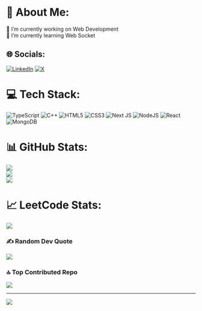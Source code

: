 # 💫 About Me:
🔭 I’m currently working on Web Development<br>🌱 I’m currently learning Web Socket


## 🌐 Socials:
[![LinkedIn](https://img.shields.io/badge/LinkedIn-%230077B5.svg?logo=linkedin&logoColor=white)](https://linkedin.com/in/namans4ini) [![X](https://img.shields.io/badge/X-black.svg?logo=X&logoColor=white)](https://x.com/NamanCoder) 

# 💻 Tech Stack:
![TypeScript](https://img.shields.io/badge/typescript-%23007ACC.svg?style=for-the-badge&logo=typescript&logoColor=white) ![C++](https://img.shields.io/badge/c++-%2300599C.svg?style=for-the-badge&logo=c%2B%2B&logoColor=white) ![HTML5](https://img.shields.io/badge/html5-%23E34F26.svg?style=for-the-badge&logo=html5&logoColor=white) ![CSS3](https://img.shields.io/badge/css3-%231572B6.svg?style=for-the-badge&logo=css3&logoColor=white) ![Next JS](https://img.shields.io/badge/Next-black?style=for-the-badge&logo=next.js&logoColor=white) ![NodeJS](https://img.shields.io/badge/node.js-6DA55F?style=for-the-badge&logo=node.js&logoColor=white) ![React](https://img.shields.io/badge/react-%2320232a.svg?style=for-the-badge&logo=react&logoColor=%2361DAFB) ![MongoDB](https://img.shields.io/badge/MongoDB-%234ea94b.svg?style=for-the-badge&logo=mongodb&logoColor=white)
# 📊 GitHub Stats:
![](https://github-readme-stats.vercel.app/api?username=namans4ini&theme=dark&hide_border=false&include_all_commits=false&count_private=true)<br/>
![](https://nirzak-streak-stats.vercel.app/?user=namans4ini&theme=dark&hide_border=false)<br/>
![](https://github-readme-stats.vercel.app/api/top-langs/?username=namans4ini&theme=dark&hide_border=false&include_all_commits=false&count_private=true&layout=compact)

# 📈 LeetCode Stats:
![](https://leetcard.jacoblin.cool/NamanSaini?theme=dark&font=Roboto&ext=heatmap)

### ✍️ Random Dev Quote
![](https://quotes-github-readme.vercel.app/api?type=horizontal&theme=tokyonight)

### 🔝 Top Contributed Repo
![](https://github-contributor-stats.vercel.app/api?username=namans4ini&limit=5&theme=dark&combine_all_yearly_contributions=true)

---
[![](https://visitcount.itsvg.in/api?id=namans4ini&icon=5&color=0)](https://visitcount.itsvg.in)
